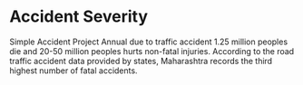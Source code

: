 # Accident Severity
Simple Accident Project Annual due to traffic accident 1.25 million peoples die and 20-50 million peoples hurts non-fatal injuries. According to the road traffic accident data provided by states, Maharashtra records the third highest number of fatal accidents. 
